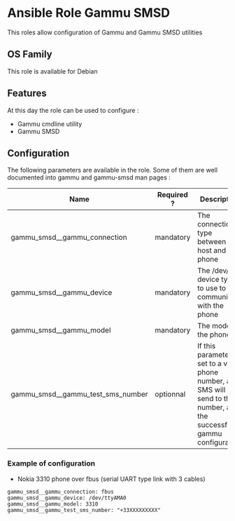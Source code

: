 Ansible Role Gammu SMSD
========

This roles allow configuration of Gammu and Gammu SMSD utilities

## OS Family

This role is available for Debian

## Features

At this day the role can be used to configure :

  * Gammu cmdline utility
  * Gammu SMSD


## Configuration

The following parameters are available in the role. Some of them are well documented into gammu and gammu-smsd man pages :

| Name                              | Required ? | Description                                                                                                                    |
| ----------------------------------|----------- | ------------------------------------------------------------------------------------------------------------------------------ |
| gammu_smsd__gammu_connection      | mandatory  | The connection type between the host and the phone                                                                             |
| gammu_smsd__gammu_device          | mandatory  | The /dev/ device type to use to communicate with the phone                                                                     |
| gammu_smsd__gammu_model           | mandatory  | The model of the phone                                                                                                         |
| gammu_smsd__gammu_test_sms_number | optionnal  | If this parameter is set to a valid phone number, a SMS will be send to this number, after the successfull gammu configuration |

### Example of configuration

  * Nokia 3310 phone over fbus (serial UART type link with 3 cables)

```
gammu_smsd__gammu_connection: fbus
gammu_smsd__gammu_device: /dev/ttyAMA0
gammu_smsd__gammu_model: 3310
gammu_smsd__gammu_test_sms_number: "+33XXXXXXXXX"
```